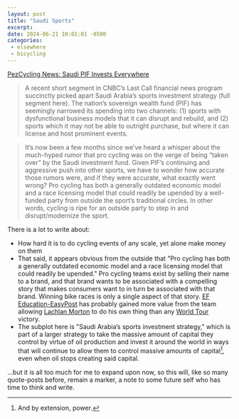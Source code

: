 ```yaml
---
layout: post
title: "Saudi Sports"
excerpt: 
date: 2024-06-21 10:01:01 -0500
categories: 
 - elsewhere
 - bicycling
---
```


[PezCycling News: Saudi PIF Invests Everywhere](https://pezcyclingnews.com/features/london-wwt-event-lost-uci-proposes-new-safety-rules-uae-fires-a-shot-across-the-bow-demi-vollering-as-caitlin-clark-saudi-pif-invests-everywhere-except-cycling-lay-offs-at-gcn/)

> A recent short segment in CNBC’s Last Call financial news program succinctly picked apart Saudi Arabia’s sports investment strategy (full segment here). The nation’s sovereign wealth fund (PIF) has seemingly narrowed its spending into two channels: (1) sports with dysfunctional business models that it can disrupt and rebuild, and (2) sports which it may not be able to outright purchase, but where it can license and host prominent events.

> It’s now been a few months since we’ve heard a whisper about the much-hyped rumor that pro cycling was on the verge of being “taken over” by the Saudi investment fund. Given PIF’s continuing and aggressive push into other sports, we have to wonder how accurate those rumors were, and if they were accurate, what exactly went wrong? Pro cycling has both a generally outdated economic model and a race licensing model that could readily be upended by a well-funded party from outside the sport’s traditional circles. In other words, cycling is ripe for an outside party to step in and disrupt/modernize the sport.

There is a lot to write about:

- How hard it is to do cycling events of any scale, yet alone make money on them
- That said, it appears obvious from the outside that "Pro cycling has both a generally outdated economic model and a race licensing model that could readily be upended." Pro cycling teams exist by selling their name to a brand, and that brand wants to be associated with a compelling story that makes consumers want to in turn be associated with that brand. Winning bike races is only a single aspect of that story. [EF Education-EasyPost](https://efprocycling.com/home/) has probably gained more value from the team allowing [Lachlan Morton](https://efprocycling.com/racing/lachlan-morton-s-journey-with-ef-pro-cycling-continues/) to do his own thing than any [World Tour](https://en.wikipedia.org/wiki/UCI_World_Tour) victory.
- The subplot here is "Saudi Arabia’s sports investment strategy," which is part of a larger strategy to take the massive amount of capital they control by virtue of oil production and invest it around the world in ways that will continue to allow them to control massive amounts of capital[^1], even when oil stops creating said capital.

...but it is all too much for me to expand upon now, so this will, like so many quote-posts before, remain a marker, a note to some future self who has time to think and write.

[^1]: And by extension, power.
